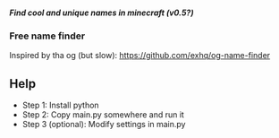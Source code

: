 <h5>Find cool and unique names in minecraft (v0.5?)<h5>

<h3>Free name finder</h3>


Inspired by tha og (but slow): https://github.com/exhq/og-name-finder

<h2>Help</h2>
  <ul>
    <li>Step 1: Install python</li>
    <li>Step 2: Copy main.py somewhere and run it</li>
    <li>Step 3 (optional): Modify settings in main.py</li>
  </ul>
  
